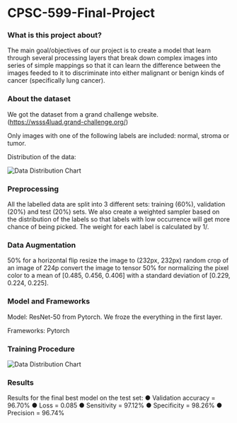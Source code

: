 # CPSC-599-Final-Project

### What is this project about?
The main goal/objectives of our project is to create a model that learn through several processing layers that break down complex images into series of simple mappings so that it can learn the difference between the images feeded to it to discriminate into either malignant or benign kinds of cancer (specifically lung cancer).


### About the dataset
We got the dataset from a grand challenge website. (https://wsss4luad.grand-challenge.org/)

Only images with one of the following labels are included: normal, stroma or tumor.

Distribution of the data:

![Data Distribution Chart](https://github.com/lybned/CPSC-599-Final-Project/blob/main/images/chart.png?raw=true)


### Preprocessing

All the labelled data are split into 3 different sets: training (60%), validation (20%) and test (20%) sets.
We also create a weighted sampler based on the distribution of the labels so that labels with low occurrence will get more chance of being picked. The weight for each label is calculated by 1/<Total number of the occurrence>. 

### Data Augmentation
50% for a horizontal flip
resize the image to (232px, 232px)
random crop of an image of 224p
convert the image to tensor
50% for normalizing the pixel color to a mean of [0.485, 0.456, 0.406] with a standard deviation of [0.229, 0.224, 0.225].


### Model and Frameworks

Model: ResNet-50 from Pytorch. We froze the everything in the first layer.

Frameworks: Pytorch


### Training Procedure

![Data Distribution Chart](https://github.com/lybned/CPSC-599-Final-Project/blob/main/images/Flowchart.png?raw=true)

### Results



Results for the final best model on the test set:
● Validation accuracy = 96.70%
● Loss = 0.085
● Sensitivity = 97.12%
● Specificity = 98.26%
● Precision = 96.74%

